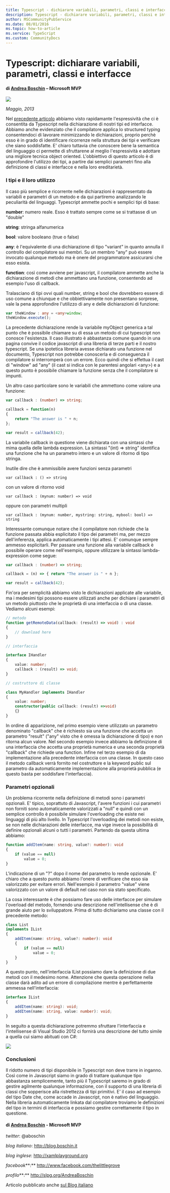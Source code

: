 ```yaml
---
title: Typescript - dichiarare variabili, parametri, classi e interfacce
description: Typescript - dichiarare variabili, parametri, classi e interfacce
author: MSCommunityPubService
ms.date: 08/01/2016
ms.topic: how-to-article
ms.service: TypeScript
ms.custom: CommunityDocs
---
```


# Typescript: dichiarare variabili, parametri, classi e interfacce

#### di [Andrea Boschin](http://mvp.microsoft.com/en-us/mvp/Andrea%20Boschin-4000289) – Microsoft MVP

![](./img/Typescript4/image1.png)


*Maggio, 2013*

Nel [precedente
articolo](Typescript3.md) abbiamo
visto rapidamante l'espressività che ci è consentita da Typescript nella
dichiarazione di nostri tipi ed interfacce. Abbiamo anche evidenziato
che il compilatore applica lo structured typing consentendoci di
lavorare minimizzando le dichiarazioni, proprio perchè esso è in grado
di identificare ricorrenze nella struttura dei tipi e verificare che
siano soddisfatte. E' chiaro tuttavia che conoscere bene la semantica
del linguaggio ci permette di sfruttarene al meglio l'espressività e
adottare una migliore tecnica object oriented. L'obbiettivo di questo
articolo è di approfondire l'utilizzo dei tipi, a partire dai semplici
parametri fino alla definizione di classi e interfacce e nella loro
ereditarietà.

### I tipi e il loro utilizzo

Il caso più semplice e ricorrente nelle dichiarazioni è rappresentato da
variabili e parametri di un metodo e da qui partiremo analizzando le
peculiarità del linguaggi. Typescript ammette pochi e semplici tipi di
base:

**number**: numero reale. Esso è trattato sempre come se si trattasse di
un "double"

**string**: stringa alfanumerica

**bool**: valore booleano (true o false)

**any**: è l'equivalente di una dichiarazione di tipo "variant" in
quanto annulla il controllo del compilatore sui membri. Su un membro
"any" può essere invocato qualunque metodo ma è onere del programmatore
assicurarsi che esso esista.

**function**: così come avviene per javascript, il compilatore ammette
anche la dichiarazione di metodi che ammettano una funzione, consentendo
ad esempio l'uso di callback.

Tralasciano di tipi ovvi quali number, string e bool che dovrebbero
essere di uso comune a chiunque e che obbiettivamente non presentano
sorprese, vale la pena approfondire l'utilizzo di any e delle
dichiarazioni di funzione:

```typescript
var theWindow : any = <any>window;
theWindow.execute();
```

La precedente dichiarazione rende la variabile myObject generica a tal
punto che è possibile chiamare su di essa un metodo di cui typescript
non conosce l'esistenza. Il caso illustrato è abbastanza comune quando
in una pagina convive il codice javascript di una libreria di terze
parti e il nostro typescript. Se una ipotetica libreria avesse
dichiarato una funzione nel documento, Typescript non potrebbe
conoscerla e di conseguenza il compilatore si interromperà con un
errore. Ecco quindi che si effettua il cast di "window" ad "any" (il
cast si indica con le parentesi angolari &lt;any&gt;) e a questo punto è
possibile chiamare la funzione senza che il compilatore si impunti.

Un altro caso particolare sono le variabili che ammettono come valore
una funzione:

```typescript
var callback : (number) => string;

callback = function(n)
{
    return "The answer is " + n;
};

var result = callback(42);
```

La variabile callback in questione viene dichiarata con una sintassi che
mima quella delle lambda expression. La sintassi "(int) =&gt; string"
identifica una funzione che ha un parametro intero e un valore di
ritorno di tipo stringa.

Inutile dire che è ammissibile avere funzioni senza parametri

    var callback : () => string

con un valore di ritorno void

    var callback : (mynum: number) => void

oppure con parametri multipli

    var callback : (mynum: number, mystring: string, mybool: bool) => string

Interessante comunque notare che il compilatore non richiede che la
funzione passata abbia esplicitato il tipo dei parametri ma, per mezzo
dell'inferenza, applica automaticamente i tipi attesi. E' comunque
sempre ammesso esplicitarli. Per passare una funzione alla variabile
callback è possibile operare come nell'esempio, oppure utilizzare la
sintassi lambda-expression come segue:

```typescript
var callback : (number) => string;

callback = (n) => { return "The answer is " + n };

var result = callback(42);
```

Fin'ora per semplicità abbiamo visto le dichiarazioni applicate alle
variabile, ma i medesimi tipi possono essere utilizzati anche per
dichiare i parametri di un metodo piuttosto che le proprietà di una
interfaccia o di una classe. Vediamo alcuni esempi:

```typescript
// metodo
function getRemoteData(callback: (result) => void) : void
{
    // download here
}

// interfaccia

interface IHandler
{
    value: number;
    callback : (result) => void;
}

// costruttore di classe

class MyHandler implements IHandler
{
    value: number;
    constructor(public callback: (result) =>void)
    {}
}
```

In ordine di apparizione, nel primo esempio viene utilizzato un
parametro denominato "callback" che è richiesto sia una funzione che
accetta un parametro "result" ("any" visto che è omessa la dichiarazione
di tipo) e non ritorna alcun valore. Nel secondo esempio invece abbiamo
la definizione di una interfaccia che accetta una proprietà numerica e
una seconda proprietà "callback" che richiede una function. Infine nel
terzo esempio di da implementazione alla precedente interfaccia con una
classe. In questo caso il metodo callback verrà fornito nel costruttore
e la keyword public sul parametro da automaticamente implementazione
alla proprietà pubblica (e questo basta per soddisfare l'interfaccia).

### Parametri opzionali

Un problema ricorrente nella definizione di metodi sono i parametri
opzionali. E' tipico, soprattuto di Javascript, l'avere funzioni i cui
parametri non forniti sono automaticamente valorizzati a "null" e quindi
con un semplice controllo è possibile simulare l'overloading che esiste
nei linguaggi di più alto livello. In Typescript l'overloading dei
metodi non esiste, se non nelle dichiarazioni delle interfacce, ma vige
invece la possibilità di definire opzionali alcuni o tutti i parametri.
Partendo da questa ultima abbiamo:

```typescript
function addItem(name: string, value?: number): void
{
    if (value == null)
        value = 0;
}
```

L'indicazione di un "?" dopo il nome del parametro lo rende opzionale.
E' chiaro che a questo punto abbiamo l'onere di verificare che esso sia
valorizzato per evitare errori. Nell'esempio il parametro "value" viene
valorizzato con un valore di default nel caso non sia stato specificato.

La cosa interessante è che possiamo fare uso delle interfacce per
simulare l'overload del metodo, fornendo una descrizione
nell'intellisense che è di grande aiuto per lo sviluppatore. Prima di
tutto dichiariamo una classe con il precedente metodo:

```typescript
class List
implements IList
{
    addItem(name: string, value?: number): void
    {
        if (value == null)
            value = 0;
    }
}
```

A questo punto, nell'interfaccia IList possiamo dare la definizione di
due metodi con il medesimo nome. Attenzione che questa operazione nella
classe darà adito ad un errore di compilazione mentre è perfettamente
ammessa nell'interfaccia:

```typescript
interface IList
{
    addItem(name: string): void;
    addItem(name: string, value: number): void;
}
```

In seguito a questa dichiarazione potremmo sfruttare l'interfaccia e
l'intellisense di Visual Studio 2012 ci fornirà una descrizione del
tutto simile a quella cui siamo abituati con C\#:

![](./img/Typescript4/image2.png)


### Conclusioni

Il ridotto numero di tipi disponibile in Typescript non deve trarre in
inganno. Così come in Javascript siamo in grado di trattare qualunque
tipo abbastanza semplicemente, tanto più il Typescript saremo in grado
di gestire agilmente qualunque informazione, con il supporto di una
libreria di classi che sopperisce alla ristrettezza di tipi primitivi.
E’ il caso ad esempio del tipo Date che, come accade in Javascript, non
è nativo del linguaggio. Nella libreria automaticamente linkata dal
compilatore troviamo le definizioni del tipo in termini di interfaccia e
possiamo gestire correttamente il tipo in questione.

#### di [Andrea Boschin](http://mvp.microsoft.com/en-us/mvp/Andrea%20Boschin-4000289) - Microsoft MVP 

*twitter*: @aboschin

*blog italiano*: <http://blog.boschin.it>

*blog inglese*: <http://xamlplayground.org>

*facebook***:** <http://www.facebook.com/thelittlegrove>

*profilo***:** <http://slpg.org/AndreaBoschin>

Articolo pubblicato anche [sul Blog
italiano](http://www.boschin.it/post/2013/05/17/Typescript-dichiarare-variabili-parametri-classi-e-interfacce.aspx)
